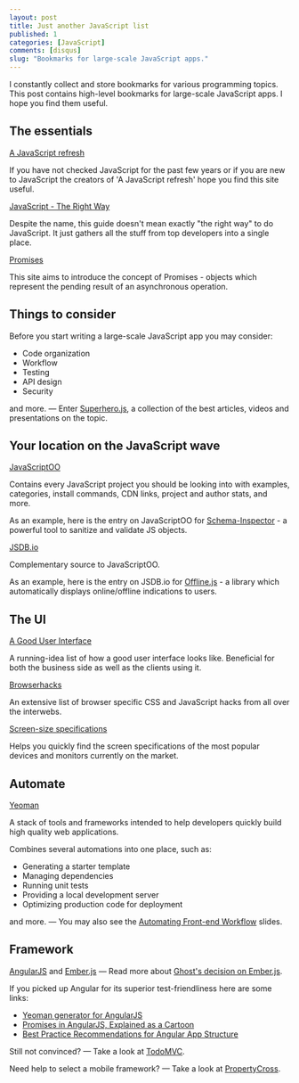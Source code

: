 ```yaml
---
layout: post
title: Just another JavaScript list
published: 1
categories: [JavaScript]
comments: [disqus]
slug: "Bookmarks for large-scale JavaScript apps."
---
```


I constantly collect and store bookmarks for various programming topics. This post contains high-level bookmarks for large-scale JavaScript apps. I hope you find them useful.

## The essentials

[A JavaScript refresh](http://typedarray.org/javascript-refresh/)

If you have not checked JavaScript for the past few years or if you are new to JavaScript the creators of 'A JavaScript refresh' hope you find this site useful.


[JavaScript - The Right Way](http://jstherightway.org/)

Despite the name, this guide doesn't mean exactly "the right way" to do JavaScript. It just gathers all the stuff from top developers into a single place.


[Promises](http://www.promisejs.org/)

This site aims to introduce the concept of Promises - objects which represent the pending result of an asynchronous operation.

## Things to consider

Before you start writing a large-scale JavaScript app you may consider:

* Code organization
* Workflow
* Testing
* API design
* Security

and more. — Enter [Superhero.js](http://superherojs.com/), a collection of the best articles, videos and presentations on the topic.

## Your location on the JavaScript wave

[JavaScriptOO](http://www.javascriptoo.com/)

Contains every JavaScript project you should be looking into with examples, categories, install commands, CDN links, project and author stats, and more.

As an example, here is the entry on JavaScriptOO for [Schema-Inspector](http://www.javascriptoo.com/schema-inspector) - a powerful tool to sanitize and validate JS objects.

[JSDB.io](http://www.jsdb.io/)

Complementary source to JavaScriptOO.

As an example, here is the entry on JSDB.io for [Offline.js](http://www.jsdb.io/view/offline) - a library which automatically displays online/offline indications to users.

## The UI

[A Good User Interface](http://goodui.org/)

A running-idea list of how a good user interface looks like. Beneficial for both the business side as well as the clients using it.

[Browserhacks](http://browserhacks.com/)

An extensive list of browser specific CSS and JavaScript hacks from all over the interwebs. 

[Screen-size specifications](http://screensiz.es/)

Helps you quickly find the screen specifications of the most popular devices and monitors currently on the market.

## Automate

[Yeoman](http://yeoman.io/)

A stack of tools and frameworks intended to help developers quickly build high quality web applications.

Combines several automations into one place, such as:

* Generating a starter template
* Managing dependencies
* Running unit tests
* Providing a local development server
* Optimizing production code for deployment

and more. — You may also see the [Automating Front-end Workflow](https://speakerdeck.com/addyosmani/automating-front-end-workflow) slides.

## Framework

[AngularJS](http://angularjs.org/) and [Ember.js](http://emberjs.com/) — Read more about [Ghost's decision on Ember.js](https://github.com/TryGhost/Ghost/issues/2144).

If you picked up Angular for its superior test-friendliness here are some links:

* [Yeoman generator for AngularJS](https://github.com/yeoman/generator-angular)
* [Promises in AngularJS, Explained as a Cartoon](http://andyshora.com/promises-angularjs-explained-as-cartoon.html)
* [Best Practice Recommendations for Angular App Structure](https://docs.google.com/document/d/1XXMvReO8-Awi1EZXAXS4PzDzdNvV6pGcuaF4Q9821Es/pub)

Still not convinced? — Take a look at [TodoMVC](http://todomvc.com/).

Need help to select a mobile framework? — Take a look at [PropertyCross](http://propertycross.com/).